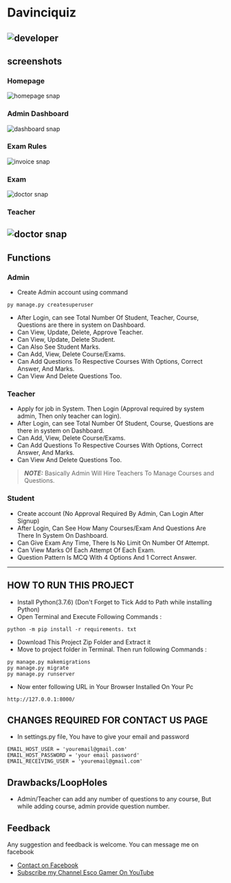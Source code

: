 # Davinciquiz
![developer](https://img.shields.io/badge/Developed%20By%20%3A-Eustace%20Teddy-red)
---
## screenshots
### Homepage
![homepage snap](https://github.com/eustaceteddy/onlinequiz/blob/master/static/screenshots/homepage.png?raw=true)
### Admin Dashboard
![dashboard snap](https://github.com/eustaceteddy/onlinequiz/blob/master/static/screenshots/adminhomepage.png?raw=true)
### Exam Rules
![invoice snap](https://github.com/eustaceteddy/onlinequiz/blob/master/static/screenshots/rules.png?raw=true)
### Exam
![doctor snap](https://github.com/eustaceteddy/onlinequiz/blob/master/static/screenshots/exam.png?raw=true)
### Teacher
![doctor snap](https://github.com/eustaceteddy/onlinequiz/blob/master/static/screenshots/teacher.png?raw=true)
---
## Functions
### Admin
- Create Admin account using command
```
py manage.py createsuperuser
```
- After Login, can see Total Number Of Student, Teacher, Course, Questions are there in system on Dashboard.
- Can View, Update, Delete, Approve Teacher.
- Can View, Update, Delete Student.
- Can Also See Student Marks.
- Can Add, View, Delete Course/Exams.
- Can Add Questions To Respective Courses With Options, Correct Answer, And Marks.
- Can View And Delete Questions Too.

### Teacher
- Apply for job in System. Then Login (Approval required by system admin, Then only teacher can login).
- After Login, can see Total Number Of Student, Course, Questions are there in system on Dashboard.
- Can Add, View, Delete Course/Exams.
- Can Add Questions To Respective Courses With Options, Correct Answer, And Marks.
- Can View And Delete Questions Too.
> **_NOTE:_**  Basically Admin Will Hire Teachers To Manage Courses and Questions.

### Student
- Create account (No Approval Required By Admin, Can Login After Signup)
- After Login, Can See How Many Courses/Exam And Questions Are There In System On Dashboard.
- Can Give Exam Any Time, There Is No Limit On Number Of Attempt.
- Can View Marks Of Each Attempt Of Each Exam.
- Question Pattern Is MCQ With 4 Options And 1 Correct Answer.
---

## HOW TO RUN THIS PROJECT
- Install Python(3.7.6) (Don't Forget to Tick Add to Path while installing Python)
- Open Terminal and Execute Following Commands :
```
python -m pip install -r requirements. txt
```
- Download This Project Zip Folder and Extract it
- Move to project folder in Terminal. Then run following Commands :
```
py manage.py makemigrations
py manage.py migrate
py manage.py runserver
```
- Now enter following URL in Your Browser Installed On Your Pc
```
http://127.0.0.1:8000/
```

## CHANGES REQUIRED FOR CONTACT US PAGE
- In settings.py file, You have to give your email and password
```
EMAIL_HOST_USER = 'youremail@gmail.com'
EMAIL_HOST_PASSWORD = 'your email password'
EMAIL_RECEIVING_USER = 'youremail@gmail.com'
```

## Drawbacks/LoopHoles
- Admin/Teacher can add any number of questions to any course, But while adding course, admin provide question number.


## Feedback
Any suggestion and feedback is welcome. You can message me on facebook
- [Contact on Facebook](https://fb.com/eustace.teddy)
- [Subscribe my Channel Esco Gamer On YouTube](https://www.youtube.com/channel/UCmhCFziDWQepyPeWP709frQ)
